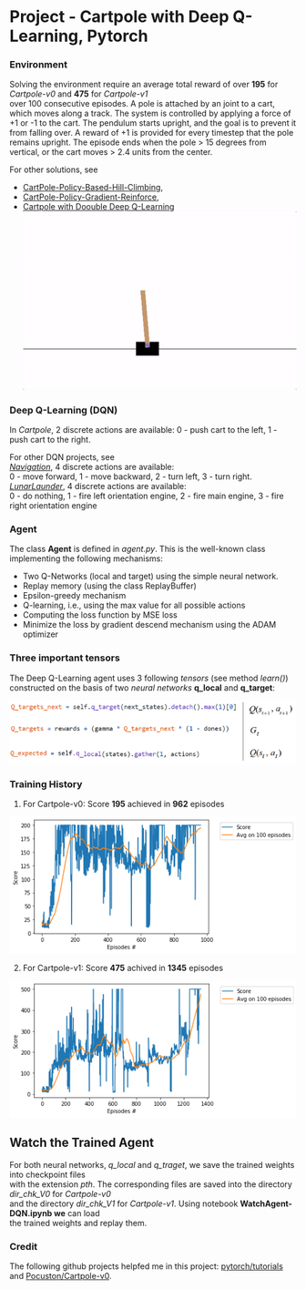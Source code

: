 # Project -  Cartpole with Deep Q-Learning,  Pytorch

### Environment

Solving the environment require an average total reward of over **195** for _Cartpole-v0_  and **475** for _Cartpole-v1_    
over 100 consecutive episodes. A pole is attached by an joint to a cart, which moves along a track. The system is controlled by applying a force of +1 or -1 to the cart. The pendulum starts upright, and the goal is to prevent it from falling over. A reward of +1 is provided for every timestep that the pole remains upright. The episode ends when the pole > 15 degrees from vertical, or the cart moves > 2.4 units from the center.

For other solutions, see 
* [CartPole-Policy-Based-Hill-Climbing](https://github.com/Rafael1s/Deep-Reinforcement-Learning-Udacity/tree/master/CartPole-Policy-Based-Hill-Climbing),  
* [CartPole-Policy-Gradient-Reinforce](https://github.com/Rafael1s/Deep-Reinforcement-Learning-Udacity/tree/master/CartPole-Policy-Gradient-Reinforce), 
* [Cartpole with Doouble Deep Q-Learning](https://github.com/Rafael1s/Deep-Reinforcement-Learning-Udacity/tree/master/Cartpole-Double-Deep-Q-Learning)      
![](images/gif_cartpole.gif)

### Deep Q-Learning (DQN)   

In _Cartpole_, 2 discrete actions are available:  0 - push cart to the left, 1 - push cart to the right.    

For other DQN projects, see    
[_Navigation_](https://github.com/Rafael1s/Deep-Reinforcement-Learning-Udacity/tree/master/Project-1_Navigation-DQN), 4 discrete actions are available:     
0 - move forward, 1 - move backward, 2 - turn left, 3 - turn right.    
[_LunarLaunder_](https://github.com/Rafael1s/Deep-Reinforcement-Learning-Udacity/new/master/LunarLander-v2-DQN), 4 discrete actions are available:  
 0 - do nothing, 1 - fire left orientation engine, 2 - fire main engine,  3 - fire right orientation engine   

### Agent   

The class **Agent** is defined in _agent.py_. This is the well-known class implementing 
the following mechanisms:

* Two Q-Networks (local and target) using the simple neural network.
* Replay memory (using the class ReplayBuffer)
* Epsilon-greedy mechanism
* Q-learning, i.e., using the max value for all possible actions
* Computing the loss function by MSE loss
* Minimize the loss by gradient descend mechanism using the ADAM optimizer

### Three important tensors

The Deep Q-Learning agent uses 3 following _tensors_ (see method _learn()_)
constructed on the basis of two _neural networks_ **q_local** and **q_target**:

![](images/3_netws_wt_unsq_070_wt_cap.png)

### Training History

1.  For Cartpole-v0: Score **195** achieved in **962** episodes   

![](images/plot_v0_962epis.png)

2.  For Cartpole-v1: Score **475** achived in **1345** episodes   
     
![](images/plot_v1_1345epis.png)


## Watch the Trained Agent   
For both neural networks, _q_local_ and _q_traget_, we save the trained weights into checkpoint files    
with the extension _pth_. The corresponding files are saved into the directory _dir_chk_V0_  for _Cartpole-v0_    
and the directory _dir_chk_V1_ for _Cartpole-v1_.
Using notebook **WatchAgent-DQN.ipynb we** can load    
the trained weights and replay them.

### Credit
The following github projects helpfed me in this project:  [pytorch/tutorials](https://github.com/pytorch/tutorials/blob/master/intermediate_source/reinforcement_q_learning.py)  and  [Pocuston/Cartpole-v0](https://gist.github.com/Pocuston/13f1a7786648e1e2ff95bfad02a51521).  




